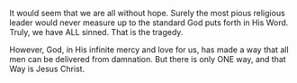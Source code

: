 It would seem that we are all without hope. Surely the most pious religious leader would never measure up to the standard God puts forth in His Word. Truly, we have ALL sinned. That is the tragedy.

However, God, in His infinite mercy and love for us, has made a way that all men can be delivered from damnation. But there is only ONE way, and that Way is Jesus Christ.
